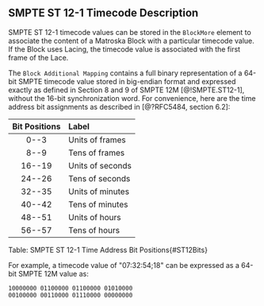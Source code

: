 ## SMPTE ST 12-1 Timecode Description

SMPTE ST 12-1 timecode values can be stored in the `BlockMore` element to associate
the content of a Matroska Block with a particular timecode value.
If the Block uses Lacing, the timecode value is associated with the first frame of the Lace.

The `Block Additional Mapping` contains a full binary representation of a 64-bit SMPTE timecode
value stored in big-endian format and expressed exactly as defined in Section 8 and 9
of SMPTE 12M [@!SMPTE.ST12-1], without the 16-bit synchronization word.
For convenience, here are the time address bit assignments as described in [@?RFC5484, section 6.2]:

| Bit Positions | Label                  |
|:-------------:|:-----------------------|
| 0--3          | Units of frames        |
| 8--9          | Tens of frames         |
| 16--19        | Units of seconds       |
| 24--26        | Tens of seconds        |
| 32--35        | Units of minutes       |
| 40--42        | Tens of minutes        |
| 48--51        | Units of hours         |
| 56--57        | Tens of hours          |
Table: SMPTE ST 12-1 Time Address Bit Positions{#ST12Bits}

For example, a timecode value of "07:32:54;18" can be expressed as a 64-bit SMPTE 12M value as:

```
10000000 01100000 01100000 01010000
00100000 00110000 01110000 00000000
```
